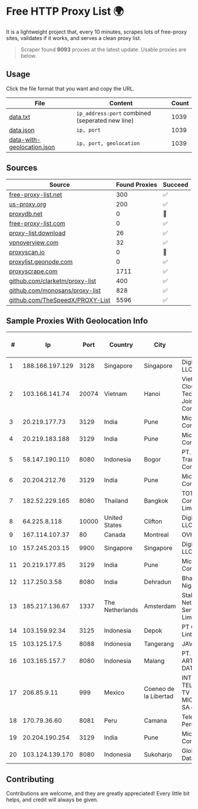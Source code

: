 
# Free HTTP Proxy List 🌍

It is a lightweight project that, every 10 minutes, scrapes lots of free-proxy sites, validates if it works, and serves a clean proxy list.


> Scraper found **9093** proxies at the latest update. Usable proxies are below.

## Usage

Click the file format that you want and copy the URL.


|File|Content|Count|
|----|-------|-----|
|[data.txt](https://raw.githubusercontent.com/themiralay/Proxy-List-World/master/data.txt)|`ip_address:port` combined (seperated new line)|1039|
|[data.json](https://raw.githubusercontent.com/themiralay/Proxy-List-World/master/data.json)|`ip, port`|1039|
|[data-with-geolocation.json](https://raw.githubusercontent.com/themiralay/Proxy-List-World/master/data-with-geolocation.json)|`ip, port, geolocation`|1039|

## Sources

|Source|Found Proxies|Succeed|
|------|-------------|-------|
|[free-proxy-list.net](https://free-proxy-list.net)|300|✅|
|[us-proxy.org](https://www.us-proxy.org)|200|✅|
|[proxydb.net](http://proxydb.net)|0|🚫|
|[free-proxy-list.com](https://free-proxy-list.com/?page=&port=&type%5B%5D=http&type%5B%5D=https&up_time=0&search=Search)|0|✅|
|[proxy-list.download](https://www.proxy-list.download/HTTP)|26|✅|
|[vpnoverview.com](https://vpnoverview.com/privacy/anonymous-browsing/free-proxy-servers)|32|✅|
|[proxyscan.io](https://www.proxyscan.io)|0|🚫|
|[proxylist.geonode.com](https://proxylist.geonode.com/api/proxy-list?limit=300&page=1&sort_by=lastChecked&sort_type=desc&protocols=http,https)|0|✅|
|[proxyscrape.com](https://api.proxyscrape.com/v2/?request=displayproxies&protocol=http&timeout=10000&country=all&ssl=all&anonymity=all)|1711|✅|
|[github.com/clarketm/proxy-list](https://raw.githubusercontent.com/clarketm/proxy-list/master/proxy-list-raw.txt)|400|✅|
|[github.com/monosans/proxy-list](https://raw.githubusercontent.com/monosans/proxy-list/main/proxies/http.txt)|828|✅|
|[github.com/TheSpeedX/PROXY-List](https://raw.githubusercontent.com/TheSpeedX/PROXY-List/master/http.txt)|5596|✅|


## Sample Proxies With Geolocation Info

|#|Ip|Port|Country|City|Internet Service Provider|
|-|--|----|-------|----|-------------------------|
|1|188.166.197.129|3128|Singapore|Singapore|DigitalOcean, LLC|
|2|103.166.141.74|20074|Vietnam|Hanoi|Viet NAM Cloud Technology Joint Stock Company|
|3|20.219.177.73|3129|India|Pune|Microsoft Corporation|
|4|20.219.183.188|3129|India|Pune|Microsoft Corporation|
|5|58.147.190.110|8080|Indonesia|Bogor|PT. Transhybrid Communication|
|6|20.204.212.76|3129|India|Pune|Microsoft Corporation|
|7|182.52.229.165|8080|Thailand|Bangkok|TOT Public Company Limited|
|8|64.225.8.118|10000|United States|Clifton|DigitalOcean, LLC|
|9|167.114.107.37|80|Canada|Montreal|OVH SAS|
|10|157.245.203.15|9900|Singapore|Singapore|DigitalOcean, LLC|
|11|20.219.177.85|3129|India|Pune|Microsoft Corporation|
|12|117.250.3.58|8080|India|Dehradun|Bharat Sanchar Nigam Ltd|
|13|185.217.136.67|1337|The Netherlands|Amsterdam|Stallion Network Services Limited|
|14|103.159.92.34|3125|Indonesia|Depok|PT Chandela Lintas Media|
|15|103.125.17.5|8088|Indonesia|Tangerang|JAVAMEDIA|
|16|103.165.157.7|8080|Indonesia|Malang|PT. MEGA ARTHA LINTAS DATA|
|17|206.85.9.11|999|Mexico|Coeneo de la Libertad|INTERNET TELEFONIA Y TV DE MICHOACAN SA de CV|
|18|170.79.36.60|8081|Peru|Camana|Telefonica del Peru S.A.A.|
|19|20.204.190.254|3129|India|Pune|Microsoft Corporation|
|20|103.124.139.170|8080|Indonesia|Sukoharjo|Global Media Data Prima|



## Contributing

Contributions are welcome, and they are greatly appreciated! Every
little bit helps, and credit will always be given.

